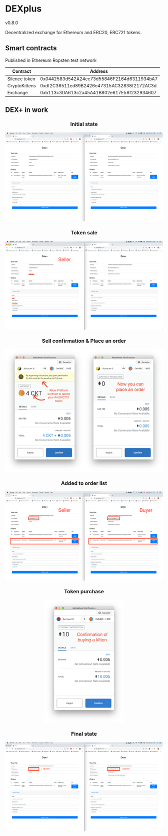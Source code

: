 # DEXplus
v0.8.0

Decentralized exchange for Ethereum and ERC20, ERC721 tokens.

## Smart contracts
Published in Ethereum Ropsten test network

| Contract      | Address                                    |
| ------------- | ------------------------------------------ |
| Silence token | 0x0442583d542A24ec73d55846F2164d6311934bA7 |
| CryptoKittens | 0xdf2C36511ed89B2426e47315AC32838f2172AC3d |
| Exchange      | 0xb113c3DA613c2a45A41B802e617E58f232934607 |

## DEX+ in work
<center>
        <h3>Initial state</h3>
        <img src="images/1 - before.png" alt="Initial state" />
        <h3>Token sale</h3>
        <img src="images/2 - sell.png" alt="Sell token" />
        <h3>Sell confirmation & Place an order</h3>
        <center><img src="images/3 - sell confirm.png" alt="Sell confirmation"  width="50%" /><img src="images/4 - sell place an order.png" alt="Sell placing an order" width="50%" /></center>
        <h3>Added to order list</h3>
        <img src="images/5 - added to orders list.png" alt="Added to orders list" />
        <h3>Token purchase</h3>
        <center><img src="images/6 - buy.png" alt="Buy token" width="50%" /></center>
        <h3>Final state</h3>
        <img src="images/7 - after.png" alt="Final state" />
    </center>